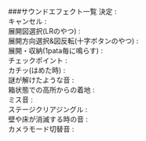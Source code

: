 ###サウンドエフェクト一覧
決定 :  
キャンセル :  
展開図選択(LRのやつ) :  
展開方向選択&図反転(十字ボタンのやつ) :  
展開・収納(1pata毎に鳴らす) :  
チェックポイント :  
カチッ(はめた時) :  
謎が解けたような音 :  
箱状態での高所からの着地 :  
ミス音 :  
ステージクリアジングル :  
壁や床が消滅する時の音 :  
カメラモード切替音 :  
